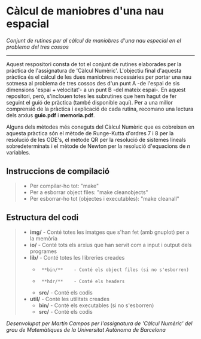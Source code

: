 # Càlcul de maniobres d'una nau espacial
_Conjunt de rutines per al càlcul de maniobres d'una nau especial en el problema del tres cossos_

---------------

Aquest respositori consta de tot el conjunt de rutines elaborades per la pràctica de l'assignatura de 'Càlcul Numèric'. L'objectiu final d'aquesta pràctica és el càlcul de les dues maniobres necessàries per portar una nau sotmesa al problema de tres cossos des d'un punt A -de l'espai de sis dimensions 'espai + velocitat'- a un punt B -del mateix espai-. En aquest repositori, però, s'inclouen totes les subrutines que hem hagut de fer seguint el guió de pràctica (també disponible aquí). Per a una millor comprensió de la pràctica i explicació de cada rutina, recomano una lectura dels arxius **guio.pdf** i **memoria.pdf**.

Alguns dels mètodes més coneguts del Càlcul Numèric que es cobreixen en aquesta pràctica són el mètode de Runge-Kutta d'ordres 7 i 8 per la resolució de les ODE's, el mètode QR per la resolució de sistemes lineals sobredeterminats i el mètode de Newton per la resolució d'equacions de _n_ variables.

## Instruccions de compilació
> - Per compilar-ho tot: "make"
> - Per a esborrar object files: "make cleanobjects"
> - Per esborrar-ho tot (objectes i executables): "make cleanall"

## Estructura del codi
> - **img/**	- Conté totes les imatges que s'han fet (amb gnuplot) per a la memòria
> - **io/**	- Conté tots els arxius que han servit com a input i output dels programes
> - **lib/**	- Conté totes les llibreries creades
>    *		**bin/**	- Conté els object files (si no s'esborren)
>    *		**hdr/**	- Conté els headers
>    *   **src/**	- Conté els codis
> - **util/**	- Conté les utilitats creades
>    *   **bin/**	- Conté els executables (si no s'esborren)
>    *   **src/**	- Conté els codis

_Desenvolupat per Martín Campos per l'assignatura de 'Càlcul Numèric' del grau de Matemàtiques de la Universitat Autònoma de Barcelona_
